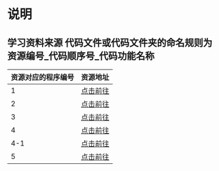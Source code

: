 <!--
 * @Date: 2019-02-13 14:33:44
 * @LastEditors: sunxiaofan
 * @LastEditTime: 2019-02-19 14:52:03
 -->
#  说明
## 学习资料来源  代码文件或代码文件夹的命名规则为  <br>资源编号_代码顺序号_代码功能名称

|资源对应的程序编号|资源地址|
|:---|:---|
|1|[点击前往](https://github.com/stephentian/33-js-concepts)|
|2|[点击前往](http://www.acfun.cn/u/13308227.aspx)|
|3|[点击前往](http://www.cnblogs.com/TomXu/archive/2012/04/24/2438050.html)|
|4|[点击前往](https://www.cnblogs.com/bindong/p/6045957.html)|
|4-1|[点击前往](https://segmentfault.com/a/1190000011779959)|
|5|[点击前往](https://segmentfault.com/a/1190000014639473)|

